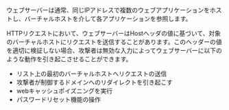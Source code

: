 
ウェブサーバーは通常、同じIPアドレスで複数のウェブアプリケーションをホストし、バーチャルホストを介して各アプリケーションを参照します。

HTTPリクエストにおいて、ウェブサーバーはHostヘッダの値に基づいて、対象のバーチャルホストにリクエストを送信することがあります。このヘッダーの値を適切に検証しない場合、攻撃者は無効な入力によってウェブサーバーに以下のような動作を引き起こさせることができます。

- リスト上の最初のバーチャルホストへリクエストの送信
- 攻撃者が制御するドメインへのリダイレクトを引き起こす
- webキャッシュポイズニングを実行
- パスワードリセット機能の操作

